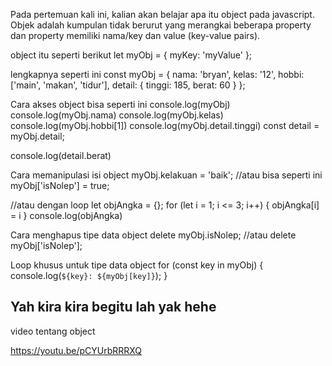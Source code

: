 Pada pertemuan kali ini, kalian akan belajar apa itu object pada javascript.
Objek adalah kumpulan tidak berurut yang merangkai beberapa property dan property memiliki nama/key dan value (key-value pairs).

object itu seperti berikut
let myObj = {
  myKey: 'myValue'
};

lengkapnya seperti ini
const myObj = {
  nama: 'bryan',
  kelas: '12',
  hobbi: ['main', 'makan', 'tidur'],
  detail: {
    tinggi: 185,
    berat: 60
  }
};

Cara akses object bisa seperti ini
console.log(myObj)
console.log(myObj.nama)
console.log(myObj.kelas)
console.log(myObj.hobbi[1])
console.log(myObj.detail.tinggi)
const detail = myObj.detail;

console.log(detail.berat)

Cara memanipulasi isi object
myObj.kelakuan = 'baik';
//atau bisa seperti ini
myObj['isNolep'] = true;

//atau dengan loop
let objAngka = {};
for (let i = 1; i <= 3; i++) {
  objAngka[i] = i
}
console.log(objAngka)

Cara menghapus tipe data object
delete myObj.isNolep; //atau delete myObj['isNolep'];

Loop khusus untuk tipe data object
for (const key in myObj) {
  console.log(`${key}: ${myObj[key]}`);
}


Yah kira kira begitu lah yak hehe
---------------------------------------
video tentang object

https://youtu.be/pCYUrbRRRXQ